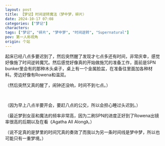 ```yaml
---
layout: post
title: 【梦记】时间逆转魔法（梦中梦，碎片）
date: 2024-10-17 07:08
categories: ["梦记"]
characters: 
tags: ["梦记", "碎片", "梦中梦", "时间逆转", "Supernatural"]
pov: 第一人称视角
origin: 个站
---
```


起床已经八点多要迟到了，然后突然醒了发现才七点多还有时间，非常庆幸，感觉好像施了时间逆转魔咒。然后感觉好像真的开始做施咒的准备工作，面前是SPN bunker里会有的那种木头桌子，桌上有一个金属脸盆，在准备往里面加各种材料。旁边好像有Rowena和温双。

（然后突然又真的醒了，闹钟还没响，时间不到七点。）

<br>

（因为早上八点半要开会，要赶八点的公交，所以会担心睡过头迟到。）

（最近梦到女巫和魔法的频率非常高，因为二刷SPN的进度正好到了Rowena出镜率很高的后期以及在看《Agatha All Along》。）

（说不定真的是梦里的时间咒真的奏效了而我以为另一条时间线是梦中梦，所以也可能只有一重梦境。）

